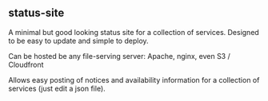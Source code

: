 ## status-site
A minimal but good looking status site for a collection of services.
Designed to be easy to update and simple to deploy.

Can be hosted be any file-serving server: Apache, nginx, even S3 / Cloudfront

Allows easy posting of notices and availability information
for a collection of services (just edit a json file).
